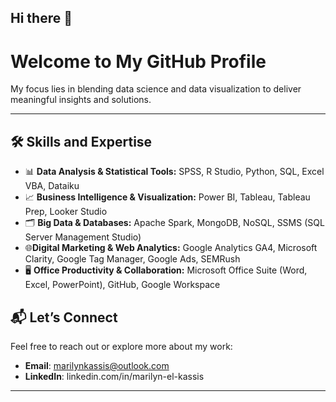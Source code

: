 ## Hi there 👋

# Welcome to My GitHub Profile 

My focus lies in blending data science and data visualization to deliver meaningful insights and solutions.

---
<!--## 🛠 Skills and Expertise

### 📊 **Data Analysis & Statistical Tools**
![SPSS](https://img.shields.io/badge/Tool-SPSS-blue)
![R Studio](https://img.shields.io/badge/Tool-R%20Studio-blue)
![Python](https://img.shields.io/badge/Language-Python-blue)
![SQL](https://img.shields.io/badge/Language-SQL-blue)
![Excel VBA](https://img.shields.io/badge/Skill-Excel%20VBA-blue)
![Dataiku](https://img.shields.io/badge/Tool-Dataiku-blue)

### 📈 **Business Intelligence & Visualization**
![Power BI](https://img.shields.io/badge/Tool-Power%20BI-yellow)
![Tableau](https://img.shields.io/badge/Tool-Tableau-yellow)
![Tableau Prep](https://img.shields.io/badge/Tool-Tableau%20Prep-yellow)
![Looker Studio](https://img.shields.io/badge/Tool-Looker%20Studio-yellow)

### 🗂️ **Big Data & Databases**
![Apache Spark](https://img.shields.io/badge/Tool-Apache%20Spark-green)
![MongoDB](https://img.shields.io/badge/Database-MongoDB-green)
![NoSQL](https://img.shields.io/badge/Database-NoSQL-green)
![SSMS](https://img.shields.io/badge/Tool-SSMS-green)

### 🌐 **Digital Marketing & Web Analytics**
![Google Analytics GA4](https://img.shields.io/badge/Tool-Google%20Analytics%20GA4-red)
![Microsoft Clarity](https://img.shields.io/badge/Tool-Microsoft%20Clarity-red)
![Google Tag Manager](https://img.shields.io/badge/Tool-Google%20Tag%20Manager-red)
![Google Ads](https://img.shields.io/badge/Tool-Google%20Ads-red)
![SEMRush](https://img.shields.io/badge/Tool-SEMRush-red)

### 🖥️ **Office Productivity & Collaboration**
![Microsoft Office](https://img.shields.io/badge/Skill-Microsoft%20Office-lightgrey)
![GitHub](https://img.shields.io/badge/Tool-GitHub-lightgrey)
![Google Workspace](https://img.shields.io/badge/Tool-Google%20Workspace-lightgrey)-->

## 🛠 Skills and Expertise

- 📊 **Data Analysis & Statistical Tools:**
SPSS, R Studio, Python, SQL, Excel VBA, Dataiku
- 📈 **Business Intelligence & Visualization:**
Power BI, Tableau, Tableau Prep, Looker Studio
- 🗂️ **Big Data & Databases:**
Apache Spark, MongoDB, NoSQL, SSMS (SQL Server Management Studio)
- 🌐**Digital Marketing & Web Analytics:**
Google Analytics GA4, Microsoft Clarity, Google Tag Manager, Google Ads, SEMRush
- 🖥️ **Office Productivity & Collaboration:**
Microsoft Office Suite (Word, Excel, PowerPoint), GitHub, Google Workspace


## 📬 Let’s Connect

Feel free to reach out or explore more about my work:

- **Email**: marilynkassis@outlook.com
- **LinkedIn**: linkedin.com/in/marilyn-el-kassis

---
<!--
![GitHub Stats](https://github-readme-stats.vercel.app/api?username=marilynkassis&show_icons=true&theme=radical)-->



